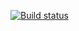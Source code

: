 [![Build status](https://ci.appveyor.com/api/projects/status/qmri9of159haibss?svg=true)](https://ci.appveyor.com/project/IlyaVatlin/df)
